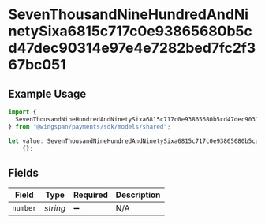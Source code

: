# SevenThousandNineHundredAndNinetySixa6815c717c0e93865680b5cd47dec90314e97e4e7282bed7fc2f367bc051

## Example Usage

```typescript
import {
  SevenThousandNineHundredAndNinetySixa6815c717c0e93865680b5cd47dec90314e97e4e7282bed7fc2f367bc051,
} from "@wingspan/payments/sdk/models/shared";

let value: SevenThousandNineHundredAndNinetySixa6815c717c0e93865680b5cd47dec90314e97e4e7282bed7fc2f367bc051 =
    {};
```

## Fields

| Field              | Type               | Required           | Description        |
| ------------------ | ------------------ | ------------------ | ------------------ |
| `number`           | *string*           | :heavy_minus_sign: | N/A                |